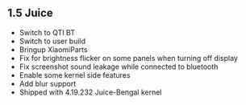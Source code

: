 ## 1.5 Juice

- Switch to QTI BT
- Switch to user build
- Bringup XiaomiParts
- Fix for brightness flicker on some panels when turning off display
- Fix screenshot sound leakage while connected to bluetooth
- Enable some kernel side features
- Add blur support
- Shipped with 4.19.232 Juice-Bengal kernel
